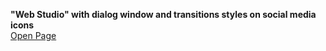 **"Web Studio" with dialog window and transitions styles on social media icons**  
[Open Page](https://oleh-cheliakh.github.io/goit-markup-hw-04)
